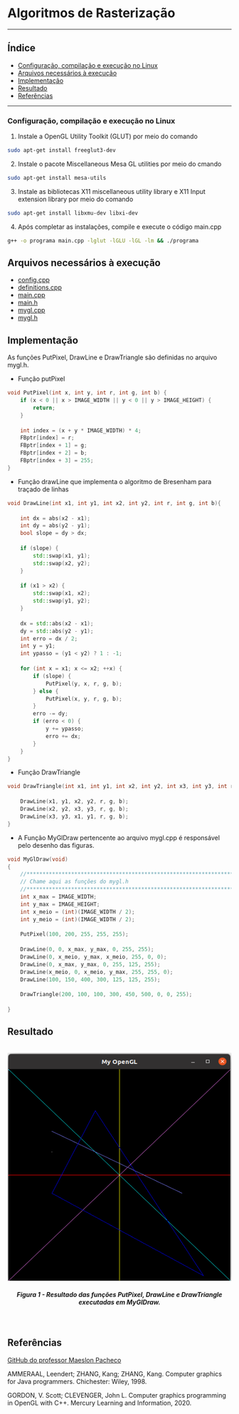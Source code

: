 # Algoritmos de Rasterização

---

## Índice

- [Configuração, compilação e execução no Linux](#configuração-compilação-e-execução-no-linux)
- [Arquivos necessários à execução](#arquivos-necessários-à-execução)
- [Implementação](#implementação)
- [Resultado](#resultado)
- [Referências](#referências)

---

### Configuração, compilação e execução no Linux

1. Instale a OpenGL Utility Toolkit (GLUT) por meio do comando 

```bash
sudo apt-get install freeglut3-dev
```

2. Instale o pacote Miscellaneous Mesa GL utilities por meio do cmando 

```bash
sudo apt-get install mesa-utils
```

3. Instale as bibliotecas X11 miscellaneous utility library e X11 Input extension library por meio do comando 

```bash
sudo apt-get install libxmu-dev libxi-dev
```

4. Após completar as instalações, compile e execute o código main.cpp

```bash
g++ -o programa main.cpp -lglut -lGLU -lGL -lm && ./programa
```

## Arquivos necessários à execução

- [config.cpp](config.cpp)
- [definitions.cpp](definitions.cpp)
- [main.cpp](main.cpp)
- [main.h](main.h)
- [mygl.cpp](mygl.cpp)
- [mygl.h](mygl.h)

## Implementação

As funções PutPixel, DrawLine e DrawTriangle são definidas no arquivo mygl.h.

- Função putPixel

```c++
void PutPixel(int x, int y, int r, int g, int b) {
    if (x < 0 || x > IMAGE_WIDTH || y < 0 || y > IMAGE_HEIGHT) {
        return;
    }

    int index = (x + y * IMAGE_WIDTH) * 4;
    FBptr[index] = r;
    FBptr[index + 1] = g;
    FBptr[index + 2] = b;
    FBptr[index + 3] = 255;
}
```



- Função drawLine que implementa o algoritmo de Bresenham para traçado de linhas

```c++
void DrawLine(int x1, int y1, int x2, int y2, int r, int g, int b){
    
    int dx = abs(x2 - x1);
    int dy = abs(y2 - y1);
    bool slope = dy > dx;

    if (slope) {
        std::swap(x1, y1);
        std::swap(x2, y2);
    }

    if (x1 > x2) {
        std::swap(x1, x2);
        std::swap(y1, y2);
    }

    dx = std::abs(x2 - x1);
    dy = std::abs(y2 - y1);
    int erro = dx / 2;
    int y = y1;
    int ypasso = (y1 < y2) ? 1 : -1;

    for (int x = x1; x <= x2; ++x) {
        if (slope) {
            PutPixel(y, x, r, g, b);
        } else {
            PutPixel(x, y, r, g, b);
        }
        erro -= dy;
        if (erro < 0) {
            y += ypasso;
            erro += dx;
        }
    }
}

```


- Função DrawTriangle
   
```c++
void DrawTriangle(int x1, int y1, int x2, int y2, int x3, int y3, int r, int g, int b) {

    DrawLine(x1, y1, x2, y2, r, g, b);
    DrawLine(x2, y2, x3, y3, r, g, b);
    DrawLine(x3, y3, x1, y1, r, g, b);
}
```

- A Função MyGlDraw pertencente ao arquivo mygl.cpp é responsável pelo desenho das figuras.

```c++
void MyGlDraw(void)
{
    //*************************************************************************
    // Chame aqui as funções do mygl.h
    //*************************************************************************
    int x_max = IMAGE_WIDTH;
    int y_max = IMAGE_HEIGHT;
    int x_meio = (int)(IMAGE_WIDTH / 2);
    int y_meio = (int)(IMAGE_WIDTH / 2);
    
    PutPixel(100, 200, 255, 255, 255);
    
	DrawLine(0, 0, x_max, y_max, 0, 255, 255);
	DrawLine(0, x_meio, y_max, x_meio, 255, 0, 0);	
	DrawLine(0, x_max, y_max, 0, 255, 125, 255);
	DrawLine(x_meio, 0, x_meio, y_max, 255, 255, 0);
	DrawLine(100, 150, 400, 300, 125, 125, 255);	
    
    DrawTriangle(200, 100, 100, 300, 450, 500, 0, 0, 255);

}
```


## Resultado

<p align="center">
    <br>
    <img src="./images/result.png" width=512px height=512px>
    <h5 align="center">Figura 1 - Resultado das funções PutPixel, DrawLine e DrawTriangle executadas em MyGlDraw.</h5>
    <br>
</p>


## Referências

[GitHub do professor Maeslon Pacheco](https://gitlab.com/maelso/icg/-/tree/main/my_gl_framework)

AMMERAAL, Leendert; ZHANG, Kang; ZHANG, Kang. Computer graphics for Java programmers. Chichester: Wiley, 1998.

GORDON, V. Scott; CLEVENGER, John L. Computer graphics programming in OpenGL with C++. Mercury Learning and Information, 2020.

